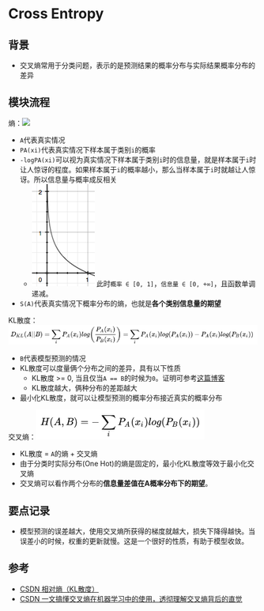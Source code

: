 # Cross Entropy

## 背景
- 交叉熵常用于分类问题，表示的是预测结果的概率分布与实际结果概率分布的差异
## 模块流程
熵：![](熵.png)
- `A`代表真实情况
- `PA(xi)`代表真实情况下样本属于类别`i`的概率
- `-logPA(xi)`可以视为真实情况下样本属于类别`i`时的信息量，就是样本属于`i`时让人惊讶的程度。如果样本属于`i`的概率越小，那么当样本属于`i`时就越让人惊讶。所以信息量与概率成反相关
  - ![](-log.png) 此时`概率 ∈ [0, 1]`，`信息量 ∈ [0, +∞]`，且函数单调递减。
- `S(A)`代表真实情况下概率分布的熵，也就是**各个类别信息量的期望**

KL散度：![](KL散度.png)
- `B`代表模型预测的情况
- KL散度可以度量俩个分布之间的差异，具有以下性质
  - KL散度 >= 0, 当且仅当`A == B`的时候为`0`。证明可参考[这篇博客](https://blog.csdn.net/ACdreamers/article/details/44657745)
  - KL散度越大，俩种分布的差距越大
- 最小化KL散度，就可以让模型预测的概率分布接近真实的概率分布

交叉熵：![](交叉熵.png)
- KL散度 = `A`的熵 + 交叉熵
- 由于分类时实际分布(One Hot)的熵是固定的，最小化KL散度等效于最小化交叉熵
- 交叉熵可以看作两个分布的**信息量差值在A概率分布下的期望**。
## 要点记录
- 模型预测的误差越大，使用交叉熵所获得的梯度就越大，损失下降得越快。当误差小的时候，权重的更新就慢。这是一个很好的性质，有助于模型收敛。
## 参考
- [CSDN 相对熵（KL散度）](https://blog.csdn.net/ACdreamers/article/details/44657745)
- [CSDN 一文搞懂交叉熵在机器学习中的使用，透彻理解交叉熵背后的直觉](https://blog.csdn.net/tsyccnh/article/details/79163834)
